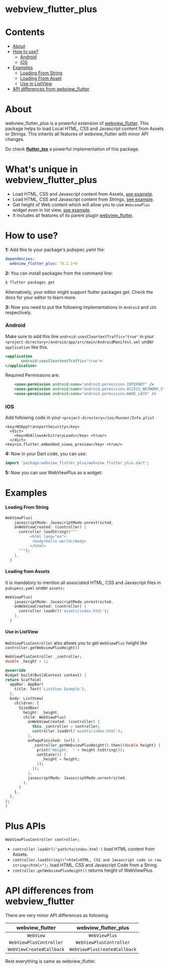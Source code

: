 # webview_flutter_plus

# Contents
* [About](#about)
* [How to use?](#how-to-use)
   * [Android](#android)
   * [iOS](#ios)
* [Examples](#examples)
    * [Loading From String](#loading-from-string)
    * [Loading From Asset](#loading-from-assets)
    * [Use in ListView](#use-in-listview)
* [API differences from webview_flutter](#api-differences-from-webview_flutter)

# About
webview_flutter_plus is a powerful extension of [webview_flutter](https://pub.dartlang.org/packages/webview_flutter). This package helps to load Local HTML, CSS and Javascript content from Assets or Strings. This inherits all features of webview_flutter with minor API changes.

Do check [**flutter_tex**](https://pub.dartlang.org/packages/flutter_tex) a powerful implementation of this package.


# What's unique in webview_flutter_plus
* Load HTML, CSS and Javascript content from Assets, [see example](#loading-from-assets).
* Load HTML, CSS and Javascript content from Strings, [see example](#loading-from-string).
* Get height of Web content which will allow you to use `WebviewPlus` widget even in list view, [see example](#use-in-listview).
* It includes all features of its parent plugin [webview_flutter](https://pub.dartlang.org/packages/webview_flutter).

# How to use?
**1:** Add this to your package's pubspec.yaml file:

```yaml
dependencies:
  webview_flutter_plus: ^0.1.1+9
```

**2:** You can install packages from the command line:

```bash
$ flutter packages get
```

Alternatively, your editor might support flutter packages get. Check the docs for your editor to learn more.


**3:** Now you need to put the following implementations in `Android` and `iOS` respectively.

### Android
Make sure to add this line `android:usesCleartextTraffic="true"` in your `<project-directory>/android/app/src/main/AndroidManifest.xml` under `application` like this.
```xml
<application
       android:usesCleartextTraffic="true">
</application>
```

Required Permissions are:
```xml
    <uses-permission android:name="android.permission.INTERNET" />
    <uses-permission android:name="android.permission.ACCESS_NETWORK_STATE" />
    <uses-permission android:name="android.permission.WAKE_LOCK" />
```

### iOS
Add following code in your `<project-directory>/ios/Runner/Info.plist`
```plist
<key>NSAppTransportSecurity</key>
  <dict>
    <key>NSAllowsArbitraryLoads</key> <true/>
  </dict>
<key>io.flutter.embedded_views_preview</key> <true/> 
```

**4:** Now in your Dart code, you can use:

```dart
import 'package:webview_flutter_plus/webview_flutter_plus.dart'; 
```

**5:** Now you can use WebViewPlus as a widget:

# Examples

#### Loading From String
```dart
WebViewPlus(
    javascriptMode: JavascriptMode.unrestricted,
    onWebViewCreated: (controller) {
      controller.loadString(r"""
           <html lang="en">
            <body>hello world</body>
           </html>
      """);
    },
  )
```

#### Loading from Assets
It is mandatory to mention all associated HTML, CSS and Javascript files in `pubspecs.yaml` under `assets:`
```dart
WebViewPlus(
    javascriptMode: JavascriptMode.unrestricted,
    onWebViewCreated: (controller) {
      controller.loadUrl('assets/index.html');
    },
  )
```

#### Use in ListView
`WebViewPlusController` also allows you to get `WebViewPlus` height like `controller.getWebviewPlusHeight()`

```dart
WebViewPlusController _controller;
double _height = 1;

@override
Widget build(BuildContext context) {
return Scaffold(
  appBar: AppBar(
    title: Text('ListView Example'),
  ),
  body: ListView(
    children: [
      SizedBox(
        height: _height,
        child: WebViewPlus(
          onWebViewCreated: (controller) {
            this._controller = controller;
            controller.loadUrl('assets/index.html');
          },
          onPageFinished: (url) {
            _controller.getWebviewPlusHeight().then((double height) {
              print("Height:  " + height.toString());
              setState(() {
                _height = height;
              });
            });
          },
          javascriptMode: JavascriptMode.unrestricted,
        ),
      )
    ],
  ),
);
}
```

# Plus APIs
`WebViewPlusController controller;`

* `controller.loadUrl('path/to/index.html')` load HTML content from Assets.
* `controller.loadString(r"<html>HTML, CSS and Javascript code in raw string</html>");` load HTML, CSS and Javascript Code from a String.
* `controller.getWebviewPlusHeight()` returns height of WebViewPlus.

# API differences from webview_flutter
There are very minor API differences as following.

webview_flutter          |webview_flutter_plus
:-----------------------:|:---------------------------:
`WebView`                |`WebViewPlus`
`WebViewPlusController`  |`WebViewPlusController`
`WebViewCreatedCallback` |`WebViewPlusCreatedCallback`

Rest everything is same as webview_flutter.